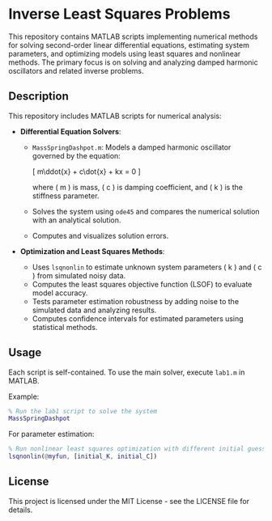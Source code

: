 # Inverse Least Squares Problems 

This repository contains MATLAB scripts implementing numerical methods for solving second-order linear differential equations, estimating system parameters, and optimizing models using least squares and nonlinear methods. The primary focus is on solving and analyzing damped harmonic oscillators and related inverse problems.

## Description

This repository includes MATLAB scripts for numerical analysis:

- **Differential Equation Solvers**:
  - `MassSpringDashpot.m`: Models a damped harmonic oscillator governed by the equation:
    
    \[
    m\ddot{x} + c\dot{x} + kx = 0
    \]
    
    where \( m \) is mass, \( c \) is damping coefficient, and \( k \) is the stiffness parameter.
  - Solves the system using `ode45` and compares the numerical solution with an analytical solution.
  - Computes and visualizes solution errors.

- **Optimization and Least Squares Methods**:
  - Uses `lsqnonlin` to estimate unknown system parameters \( k \) and \( c \) from simulated noisy data.
  - Computes the least squares objective function (LSOF) to evaluate model accuracy.
  - Tests parameter estimation robustness by adding noise to the simulated data and analyzing results.
  - Computes confidence intervals for estimated parameters using statistical methods.

## Usage

Each script is self-contained. To use the main solver, execute `lab1.m` in MATLAB.

Example:

```matlab
% Run the lab1 script to solve the system
MassSpringDashpot
```

For parameter estimation:

```matlab
% Run nonlinear least squares optimization with different initial guesses
lsqnonlin(@myfun, [initial_K, initial_C])
```

## License

This project is licensed under the MIT License - see the LICENSE file for details.


